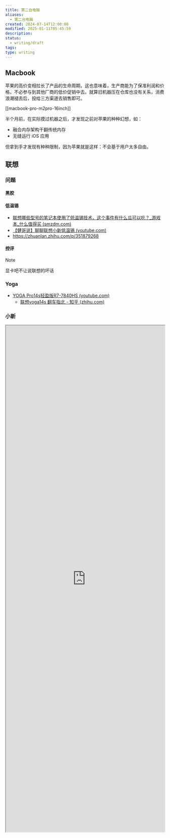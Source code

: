 ```yaml
---
title: 第二台电脑
aliases:
  - 第二台电脑
created: 2024-07-14T12:00:00
modified: 2025-01-11T05:45:59
description: 
status:
  - writing/draft
tags: 
type: writing
---
```


## Macbook

苹果的高价变相拉长了产品的生命周期，这也意味着，生产商能为了保准利润和价格，不必参与到其他厂商的低价促销中去。就算旧机器压在仓库也没有关系，消费浪潮褪去后，投给三方渠道去销售即可。

[[macbook-pro-m2pro-16inch]]

半个月前，在实际摸过机器之后，才发现之前对苹果的种种幻想，如：

- 融合内存架构干翻传统内存
- 无缝运行 iOS 应用

但拿到手才发现有种种限制，因为苹果就是这样：不会基于用户太多自由。

## 联想

### 问题

#### 黑胶

#### 低温锡

- [联想哪些型号的笔记本使用了低温锡技术，这个事件有什么瓜可以吃？_游戏本_什么值得买 (smzdm.com)](https://post.smzdm.com/p/a0q3vkwz/)
- [【健哥说】聊聊联想小新低温锡 (youtube.com)](https://www.youtube.com/watch?v=TU8LsGcjTtE)
- https://zhuanlan.zhihu.com/p/351879268

#### 控评

> [!NOTE]
> 显卡吧不让说联想的坏话

### Yoga

  - [YOGA Pro14s轻盈版R7-7840HS (youtube.com)](https://www.youtube.com/watch?v=p53Hd-fK6Kw)
    - [联想yoga14s 翻车指北 - 知乎 (zhihu.com)](https://zhuanlan.zhihu.com/p/351879268)

### 小新

<iframe src='https://player.bilibili.com/player.html?isOutside=true&bvid=BV1N64y1E7nE&p=1&autoplay=false' style='height:40vh;width:100%' class='iframe-radius' allow='fullscreen'/><center>via: <a href='https://www.bilibili.com/video/BV1N64y1E7nE' target='_blank' class='external-link'>https://www.bilibili.com/video/BV1N64y1E7nE</a></center>

线下买不到的 Air14，也没必要单独看

小新，溢价高，模具和拓展性也不怎么样；

- https://www.youtube.com/watch?v=FoFiCMeNYDc

## 戴尔

## 惠普

## 华硕

### 灵耀

看了这个视频，直接快递都没有拆，直接退回去了，太容易撞功耗墙，U5 足够，U7 浪费；

<iframe src='https://player.bilibili.com/player.html?isOutside=true&bvid=BV1kc41127GY&p=1&autoplay=false' style='height:40vh;width:100%' class='iframe-radius' allow='fullscreen'/><center>via: <a href='https://www.bilibili.com/video/BV1kc41127GY' target='_blank' class='external-link'>https://www.bilibili.com/video/BV1kc41127GY</a></center>

### 幻 14

<iframe src='https://player.bilibili.com/player.html?isOutside=true&bvid=BV1YP411q7rL&p=1&autoplay=false' style='height:40vh;width:100%' class='iframe-radius' allow='fullscreen'/><center>via: <a href='https://www.bilibili.com/video/BV1YP411q7rL' target='_blank' class='external-link'>https://www.bilibili.com/video/BV1YP411q7rL</a></center>

真的受不了华硕家祖传的叠叠乐；

## 微星

### 绝影

<iframe src='https://player.bilibili.com/player.html?isOutside=true&bvid=BV1kK411b75u&p=1&autoplay=false' style='height:40vh;width:100%' class='iframe-radius' allow='fullscreen'/><center>via: <a href='https://www.bilibili.com/video/BV1kK411b75u' target='_blank' class='external-link'>https://www.bilibili.com/video/BV1kK411b75u</a></center>

> [!NOTE]
> 不是每个人上图吧的，买二线的都是钱少的
>
> https://www.bilibili.com/video/BV1N64y1E7nE

## 机械革命

> 我以前以为这种品牌到手没问题就算上车成功，没想到实际是只要在手上，就是在车上，车况稳不稳全看命，为了一个电子产品，每次开机会提心吊胆的生怕点不亮。
> https://v2ex.com/t/990112

## 火影众颜

火影售后得去木叶 via https://www.coolapk.com/feed/52590148?shareKey=Nzk3MjAxNjQxNzE5NjViNjBmY2M~

## 吾空

内存 DDR5，硬盘垃圾；

https://www.youtube.com/watch?v=CdzctCUxnTE&t=6s

## 无界

板载 16G，不支持拓展；

## 掌机

在对 MacOS 失望之后，对笔记本的渴望，变成了对轻薄本的渴望。如果还要兼顾一些游戏需求，那就剩掌机了。

> 这几天研究了一下迷你笔电，做个总结，大致可以分为如下几类：
>
> ① 6 英寸级。此类产品尺寸和 switch 相当，某宝带关键词 switch 搜索即可找到与之搭配的单肩包。此类产品打字的方式与手机类似，用两大拇指打字。代表产品有 GPD miropc，GPD win mini（7 英寸），GPD win 4。其中，前者为 intel 系，定位运维工程师，接口丰富，包含全尺寸 hdmi、usb-a 和网口；后两者为 AMD 系，定位游戏掌机，只有 type-c 接口。
>
> ②8 英寸级。此类产品尺寸和 ipad mini 相当，某宝带关键词 ipad mini 搜索即可找到与之搭配的单肩包。既然苹果这样的世界大厂将最小的平板定位在 8 英寸，肯定是有道理的，该尺寸在不失便携性的基础上获得了一个还过得去的视野；另外，该尺寸的键盘可以双手十指打字，效率得到提高。代表产品有 GPD pocket 3、壹号本 A1 pro（7 英寸）、壹号本 OneXPlayer 2 pro 等，其中，GPD pocket 3 同样定位运维工程师，接口丰富，全尺寸 hdmi、usb-a 和网口，且支持手写笔。
>
> ③10 英寸级。此类产品尺寸和 surface go 相当，某宝带关键词 surface go 搜索即可找到与之搭配背包。来到这个尺寸基本上就和单肩包无缘了，出门还是得背双肩包，虽然视野得到提高，但便携性大打折扣。代表产品有壹号本 4 代、5 代、GPD win max 2 等，其中后两者较重，重量为 1kg 级，而前两者接口较少。
 https://www.coolapk.com/feed/49916198?shareKey=ZmE0MjMwYWVlNjA5NjViZDllZjU~

### [[steam-deck]]

最开始纠结 SD，发觉 $549 折合人民币差不多 3900 的样子，含税差不多是 4400 左右的样子，现在的价格水分很高，没过一个月就已经降价近 500 块了，不保值是第一点，再者就是 Steam 去年大刀阔斧地把阿区、土区干没了

<iframe src="https://www.youtube.com/embed/m7FPXLuOY3A" allow="accelerometer; autoplay; clipboard-write; encrypted-media; gyroscope; picture-in-picture; web-share" referrerpolicy="strict-origin-when-cross-origin" allowfullscreen/><center>via: <a href='https://www.youtube.com/watch?v=m7FPXLuOY3A' target='_blank' class='external-link'>https://www.youtube.com/watch?v=m7FPXLuOY3A</a></center>
6:40 ：我知道，我不是 SD 的目标用户，我在意这几百美元的差价，我也在意升级换代的时间，这些别人口中不那么在意的点，并不会真正成为我的需求，他们是他们，我是我，我在意，所以我不买。

### ROG Ally

- ROG Ally 和 SD 的拓展性都只留有一个 10 Gbps 的接口，细想确实鸡肋；
    - [ROG掌機首發評測：愚人節玩笑成真 | 笔吧评测室 - YouTube](https://www.youtube.com/watch?v=IqEAFDyk2gg&t=334s)
    - [【ROG Ally】真是最强掌机？我劝你想好再买。 - YouTube](https://www.youtube.com/watch?v=jBPkilDNwdc&t=4s)
    - [我真的需要一台PC掌机吗？ROG Ally【值不值得买第610期】 - YouTube](https://www.youtube.com/watch?v=FiiV1HNYDPQ&t=562s)
    - [ROG掌机性能分析：最强掌机来啦！ - YouTube](https://www.youtube.com/watch?v=y3-4FgTmGIQ&t=498s)
    - [ROG掌機上手體驗：目前最好用的win掌機?!｜大狸子切切裡 - YouTube](https://www.youtube.com/watch?v=mQK5NSnxIVU&t=105s)
- [(1) 【問題】Rog ally跟Steam deck怎麼選 @電腦應用綜合討論 哈啦板 - 巴哈姆特 (gamer.com.tw)](https://forum.gamer.com.tw/C.php?bsn=60030&snA=627969)
- [在 Steam Deck 和 ROG ALLY 中纠结，有没有买过的进来说说看法？ - V2EX](https://v2ex.com/t/966485)

### 拯救者

<iframe src='https://player.bilibili.com/player.html?isOutside=true&bvid=BV1nh4y1i7pi&p=1&autoplay=false' style='height:40vh;width:100%' class='iframe-radius' allow='fullscreen'/><center>via: <a href='https://www.bilibili.com/video/BV1nh4y1i7pi' target='_blank' class='external-link'>https://www.bilibili.com/video/BV1nh4y1i7pi</a></center>

无论对拯救者心动多少次，用过一次前端之后，就直接劝退了。还是算了

### Ayaneo

Ayaneo Air 1s，7840U 定价 5k，比 SD 还贵，很自信，不愿意尝试；

- [AYANEO AIR全網首測！第一台OLED屏幕的Win掌機，價格僅為Steam Deck的20%！ ｜大狸子切切裡 - YouTube](https://www.youtube.com/watch?v=URzZdf4-Q4s)

## 掌机：拓展卡

三星 蓝卡 / 白卡 存在掉速的问题

  - > 我一张刚买了不到三个月的三星 512 白卡也也从 80+ 的写入速度掉到 30 了 [笑哭] 今天研究了半天说是标准格式化可以拯救，我打算试试看，从进度条来看，可能格一张卡需要 5 小时 [笑哭]\[笑哭]\[笑哭] 之前用过好几年的闪迪 extreme pro 的卡和三星红卡，都没遇到过这种情况 [笑哭]\[笑哭]\[笑哭]
    [三星256G蓝卡使用一段时间后出现的降速问题_哔哩哔哩_bilibili](https://www.bilibili.com/video/BV1MS4y1F7Ba/)

  - [2024年SD存储卡/内存卡/TF卡选购攻略，教你轻松避坑选对存储卡 - 知乎 (zhihu.com)](https://zhuanlan.zhihu.com/p/339102415)
  - [关于 TF 卡的价格 - V2EX](https://v2ex.com/t/906655)
  - [近期买卡哪个性价比最高？几款热门TF卡与SD卡速度实测与建议_存储卡_什么值得买 (smzdm.com)](https://post.smzdm.com/p/aev73qgk/#:~:text=%E5%AE%9E%E9%99%85%E6%B5%8B%E4%B8%89%E6%98%9F512G%E7%99%BD,%E5%8D%A1%E7%9A%84%E6%A0%87%E7%A7%B0%E9%80%9F%E5%BA%A6%E3%80%82)
  - [U 盘是有使用寿命的，但我好像从来没有用坏过。大家谁的 U 盘用坏过？用了多久坏的？ - V2EX](https://www.v2ex.com/t/348867)
- WD SN740 是 OEM 产品，不如上 WD SN770M 1T
  - [什么是OEM产品？ OME固态硬盘为什么这么便宜？OEM固态硬盘有什么优劣势？ - 哔哩哔哩 (bilibili.com)](https://www.bilibili.com/read/cv2501883/)
  - [[硬件求助]为什么sn740价格差这么多？ NGA玩家社区 (ngabbs.com)](https://ngabbs.com/read.php?tid=35687004&rand=494)
- [求推荐稳点的硬盘，两块希捷酷鱼 4T 同时挂了 - V2EX](https://www.v2ex.com/t/830555)
<iframe src='https://player.bilibili.com/player.html?isOutside=true&bvid=BV12N4y1S7AK&p=1&autoplay=false' style='height:40vh;width:100%' class='iframe-radius' allow='fullscreen'/><center>via: <a href='https://www.bilibili.com/video/BV12N4y1S7AK' target='_blank' class='external-link'>https://www.bilibili.com/video/BV12N4y1S7AK</a></center>

  - 看了他的视频才发现，原来最便宜的 SN740 是 OEM 产品；

## Mini 主机

### 零刻

<iframe src='https://player.bilibili.com/player.html?isOutside=true&bvid=BV1vV411M7U9&p=1&autoplay=false' style='height:40vh;width:100%' class='iframe-radius' allow='fullscreen'/><center>via: <a href='https://www.bilibili.com/video/BV1vV411M7U9' target='_blank' class='external-link'>https://www.bilibili.com/video/BV1vV411M7U9</a></center>

### 铭凡

## 主机

好想配台式机啊，但是损坏率太高，移动太不方便了啊

- https://www.v2ex.com/t/848733
- https://zhuanlan.zhihu.com/p/103493966
- https://www.v2ex.com/t/653417

## 为什么是「第二台」？

跟大多数人一样，高考之后，手机和电脑都是人生第一次真正拥有，此前回顾都是捡长辈不用的垃圾当宝。加上平日辗转各大补习班的功夫，虽然曾经暗自下了好几次决心要精通电脑，但都一直都没能静下心来贯彻到底。那个时候只是匆匆地比较了一下 CPU，挑了一张入门显卡，第二天电脑就到手了。想来已经过去四年，内存和硬盘在过去的日子不断加码，总是感觉焦虑，双双翻了四倍，

现在我毕业了，第一次把手里的 Windows11 Insider Version 抹掉，换了 Archlinux，虽然不及 Ubuntu，但好在初见良好，但剧烈的阵痛还是把我拉回了 Windows，我已经不能再能忍受我手上这台笔记本和 Linux 不相容的驱动。浪费在这些层面的每分每秒都让我无比想念 Win 的开箱即用，这简直是在谋财害命。傻瓜式的开箱即用，很难不说是一件美事。尤其是重装系统的时候，Winodws Update 好像真的很好用。

最大的推动力是对 Mac 的失望，以及家里老旧 PC 的淘汰。自打之前对 Mac 的去魅，真的对 Mac 有了天然的抵抗性，一天的体验使用下来，真的和 Linux 别无二致。嗯，我坚信他不值两万，或者说，两万的笔记本，很难不是这个样子的，甚至应该比他更好，但是很少有两万的轻薄本。老旧的 PC 似乎迫使我选择一台能战未来的机器，在能接受的价位挑了又挑，最后，我想，为什么不能是我手上这台笔记本呢？这台笔电我足够了解，也许才是更好的选择。

距离回家的火车出发还有 4 天，我已经不再允许自己有什么大笔的消费，如果时隔春节快递停运，错过了退货的时机的话，那就得不偿失了。

我有一个朋友，我在他那里见过任何一台刚发售的手机，见过 Switch、Xbox、MR、iPadPro 等这些不寻常的玩意，今天，我又在朋友圈里看到他考研过后新攒的海景房，兴许是已经上岸，只得暗自恭喜。回过头来想想自己，和他比起来，我总不好意思说自己是一个发烧友。我想，如果没能成为一个合格的消费者，好想连这样自证的标签都羞于贴在身。

只是，我怀疑，这是消费主义的陷阱，或是打小被培养的画地为牢。我对大笔的消费总是很敏感。如果一下子要让我闭着眼睛掏出全部的积蓄，或许只剩下信仰了吧？但是自打染指阴谋论的腔调之后，我谁都不信，国家、民族、尊严这种形而上的东西只是文化的一种套牢。我相信地球、星河与宇宙，这些我看得见，摸得着的东西，让我无尽沉迷。但我总要有东西来写下这种感动，享受这种灵魂上的冲击，所以我喜欢电子产品。

碍于家境贫寒，人生中第二台电脑承载了我太多幻想，这幻想是如此沉重，我几乎看遍了 2024 年发售的所有机器，却只想静静地当一位座上宾，静静等待能让我为之动心，闭眼交上所有积蓄的机器。至少不会是苹果。

## HP StarBook Pink Color

收到电脑，跳过联网登录，检验完外观、硬盘、屏幕，解锁硬盘 BitLocker，就用 PE 开始迁移系统，随后拆机，拔电池，放静电，换固态，上电测试，没问题后合上卡扣。

不得不说，惠普的卡扣机真难拆，我的上台惠普游戏本也是卡扣，早不如当初的紧致，缝隙变得松松垮垮，很难让人喜欢。况且今天是第一次拆，就已经掰断两个卡扣...

没有电池上电测试的时候一切正常，但是扣上电池，电脑就开始反复重启，虽然最后可以进入系统，但是需要等待的时间实在太长，约莫一分钟。

随后重置了一下设备，一切恢复正常，进入系统，联网激活，算是安全下车。

因为使用较多的安装包已经提前下载，所以迁移起来还是相对轻松的。点点点就完了。

随后出现的问题就是专业版激活的问题，当年在软购商城购买了一份 Windows10 专业版的激活码，现在将激活码键入后虽依旧识别，成功进入转换的状态。

随后就是代码数据的迁移了，这个比较费劲，如果是大文件用共享文件夹其实效果不错，但是如果太多的小文件还不如直接用硬盘去拷，也不如打成压缩包一次传输。

浏览器选择的时候，才发现自己又把上个电脑的数据弄丢了，从去年 3 月，到今年 2 月的全部历史，又因为重装 Linux 的缘故，丢失了。实在是一件憾事。像是丢了过去的自己，很难受。

尤其是 Chromium with google 不再支持 https://github.com/NeverDecaf/chromium-web-store/releases, 怎么也找不到方法，最后还是换回了火狐，虽然性能、稳定性不及 Chrome，但是我更愿意拥抱最近两年火狐拥抱用户的决策，包括开放拓展等等。

所以现在最大的问题就是拓展 API 和市场的差异，包括 Unlimited History 等我非常喜欢的拓展。

- [x] #todo  Windows 特定目录下开启大小写敏感 [link](https://app.todoist.com/app/task/8852796848) #todoist %%[todoist_id:: 8852796848]%%
  - [[为什么 Windows 是用 C 语言编写的，却默认对文件大小写不敏感]]
- [x] #todo  Windows 开启休眠模式 [link](https://app.todoist.com/app/task/8852796933) #todoist %%[todoist_id:: 8852796933]%%
  - https://zhuanlan.zhihu.com/p/527318720
  - 为什么默认休眠模式是关闭的呢？

    - 今天去银行柜台休息区，终于遇到 7840H 睡死的 BUG，所以还是很后悔着急买了这个中国特供芯片的笔记本。看起来短时间不能让他休眠了，Hibernate 会更加合适一些。
      - [ ] #todo 寻找 7840H 睡死的 BUG 的修复驱动包； [link](https://app.todoist.com/app/task/8852796997) #todoist %%[todoist_id:: 8852796997]%%
    - [ ] #todo 优化 [[firefox]] 浏览器占用 [link](https://app.todoist.com/app/task/8852797014) #todoist %%[todoist_id:: 8852797014]%%
      - http://zenki2001cn.github.io/Wiki/Debian/Firefox%E5%86%85%E5%AD%98%E5%8D%A0%E7%94%A8%E9%AB%98%E7%9A%84%E4%BC%98%E5%8C%96%E6%96%B9%E6%B3%95.html
      - [ ] #wait Reset Apple MagicTrackPad [link](https://app.todoist.com/app/task/8852797042) #todoist %%[todoist_id:: 8852797042]%%
        - https://devicechecker.org/blog/how-to-reset-a-magic-trackpad/
        - https://discussions.apple.com/thread/2720347?sortBy=best




- 毕业后想换一个续航好一点的电脑
  - [ ] #canceled #做工 联想小新 14pro 7840hs [link](https://app.todoist.com/app/task/8852797071) #todoist %%[todoist_id:: 8852797071]%%
    - [入了联想小新 14pro 7840hs，想退货了 - V2EX](https://www.v2ex.com/t/963772)
    - [新买联想笔记本，如何防止厂商流氓？ - V2EX](https://www.v2ex.com/t/846379)
    - [r7-7840h ==休眠睡死==的 bug 修复了吗？ - V2EX](https://www.v2ex.com/t/972937)
    - > 买 7000 系 AMD 续航挺好，Intel 还在用 10nn ，AMD 旗舰台积电 4nm ，能效强一大截
      — [最近想从 Macbook 切换到 Windows 笔记本，有啥坑吗 - V2EX](https://v2ex.com/t/947911)

    - > 然后要买 7840hs 或者 7940hs 的迷你主机，不要买 7840h ，这个中国特供的，驱动并不友好。
      https://www.v2ex.com/t/991646
      - 我是准备等明年 3 月份 amd 换代，提升 30%

  - [ ] #canceled #定价 Macbook Pro 14 inch M1 Pro 32 + 512 G [link](https://app.todoist.com/app/task/8852797101) #todoist %%[todoist_id:: 8852797101]%%
    - [m1pro 还值得买吗 - V2EX](https://www.v2ex.com/t/1000503): 已经畸形的定价
    - [M1-M3 CPU 性能对比表格 - V2EX](https://www.v2ex.com/t/989322#reply22)
    - Apple Silicon M1 机器学习性能简单测试 - 知乎
      https://zhuanlan.zhihu.com/p/350955566
    - MacBook Pro (14-inch, 2021) Benchmarks - Geekbench
      https://browser.geekbench.com/macs/macbook-pro-14-inch-2021-apple-m1-pro-10-core-cpu
    - 来说说你买的 MacBook Pro 官翻机硬盘、电池和屏幕状况 - V2EX
      https://www.v2ex.com/t/906513
  - [ ] #canceled #定价 XPS Plus [link](https://app.todoist.com/app/task/8852797148) #todoist %%[todoist_id:: 8852797148]%%
    - https://www.dell.com/zh-cn/shop/%E7%AC%94%E8%AE%B0%E6%9C%AC/sr/laptops/64-gb?appliedRefinements=37698
      - 看了 DELL 支持 64GB 的电脑，还是选 Macbook 更有性价比
  - [ ] #canceled #性能 保守 Zenbook Ultra 7 32 + 1T [link](https://app.todoist.com/app/task/8852797165) #todoist %%[todoist_id:: 8852797165]%%
    - [华硕灵耀 14Pro 2023 入手一周使用体验 - V2EX](https://www.v2ex.com/t/939893)
    - Intel Core i9-13900H vs Intel Core Ultra 7 165H Benchmark, comparison and differences
      https://www.cpu-monkey.com/en/compare_cpu-intel_core_i9_13900h-vs-intel_core_ultra_7_165h
  - [ ] #wait #Intel XPS Ultra 9 二合一 [link](https://app.todoist.com/app/task/8852797193) #todoist %%[todoist_id:: 8852797193]%%
    - 前一代，性能保州暂不考虑 https://item.jd.com/10059055970873.html
  - [ ] #wait #apple Macbook Pro M3Max 36 + 1T (丐版): 现在还没有 22000 现金流 [link](https://app.todoist.com/app/task/8852797222) #todoist %%[todoist_id:: 8852797222]%%
    - 看了这个帖子（[m1pro 还值得买吗 - V2EX](https://v2ex.com/t/1000503#reply20)）后，下定决定退掉 M1Pro，多攒 4000 块入手 M3Max
    - > 交过几次苹果税，发现苹果不按 CPU 分级，是因为存储与内存，最让『高端用户』不舒服，不得不掏钱。
      其实男孩子很简单的，你不用骗他，男孩子他会自己骗自己的
      https://cn.v2ex.com/t/909637

    - > 又是老生常谈，高配 mac 应该由公司出钱购买，哪里有自己出钱给资本家购买设备的道理
      [m2 air 还是 14 寸 pro? Java 后端 - V2EX](https://v2ex.com/t/871690)

  - [ ] #wait #Alternative : Linux [link](https://app.todoist.com/app/task/8852797273) #todoist %%[todoist_id:: 8852797273]%%
    - 最拥有生产力的 Linux 发行版本推荐
      https://www.v2ex.com/#reply33
  - [ ] #wait SD X Elite for PC [link](https://app.todoist.com/app/task/8852797310) #todoist %%[todoist_id:: 8852797310]%%
    SCHEDULED: <2024-06-01 Sat 0:00>
    - Is there a version for android? I really cannot leave away android, such as tachiyomi, termux and a lot of emulators.
    - https://v2ex.com/t/987831
      - 之前不是用 M2Max 做对比的吗？是 M2 吗？
  - > 这话说的就是找茬，换手机要多少成本？大多数人都换得起。换国家要多少成本？
    —— [看了《2023 年了，我觉得 iPhone 比安卓难用很多》之后，想问各位用 iPhone 并且觉得体验很好的朋友说一下为什么 - V2EX](https://www.v2ex.com/t/939521)


## References

- [2024 年想换台笔记本，老哥们有什么推荐？ - V2EX](https://www.v2ex.com/t/1012374#reply60)
- [求帮忙推荐一款适合装 Linux 的笔记本电脑 - V2EX](https://v2ex.com/t/1013900#reply6)
- 海洋的另一边的评价 https://forum.gamer.com.tw/C.php?bsn=60030&snA=629141
- 说实话，不怎么看好 ROG Air 的性能释放，但是好像也没得选？
- [CES 2024现场报道：我看了哪些新鲜科技？ - YouTube](https://www.youtube.com/watch?v=3b1iDuEj0RA)
- [够薄才够爽！ROG 2024探索沙龙探展，全新幻Air系列全网最详细解读 - YouTube](https://www.youtube.com/watch?v=Q-gj0uDq_9w&t=43s)
- [猪王帶你看看今年CES上有哪些好玩的新電腦！| 笔吧评测室 - YouTube](https://www.youtube.com/watch?v=OclJXq1SVLI)
- ultra5 65w vs r77840hs 65w
- [ROG枪神7plus，i9-13980HX、RTX4060 - YouTube](https://www.youtube.com/watch?v=cpwFDeaRVrY&t=181s)
- [ROG幻16，i9-13900H、RTX4060 - YouTube](https://www.youtube.com/watch?v=HJWFjXoARDA)
- [電競掌機 大亂鬥時代開啟 🕹️ Steam掌機 開始繁殖增生?｜ 遊戲新聞/偷閒加油站 - YouTube](https://www.youtube.com/watch?v=Q8qYwGA8KgQ&t=667s)
- [核显63帧畅玩《赛博朋克2077》！AMD重磅发布锐龙8000G处理器：已成为2024年最强核显APU - YouTube](https://www.youtube.com/watch?v=oKbhdHEbM9c)
- [相信我，今年就應該買筆記本 | 筆吧評測室 - YouTube](https://www.youtube.com/watch?v=J0Hp5w5NigU&t=696s)
- [RTX4080&4090移动版游戏表现：2K、4K游戏提升巨大！ | 笔吧评测室 - YouTube](https://www.youtube.com/watch?v=A6qiQ_JglA0&t=9s)
- [“满血显卡”的时代结束了？RTX4050/4060/4070游戏本显卡深度分析 | 笔吧评测室 - YouTube](https://www.youtube.com/watch?v=towiutdXG2k&t=631s)
